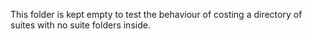 This folder is kept empty to test the behaviour of costing a directory of suites with no suite folders inside.